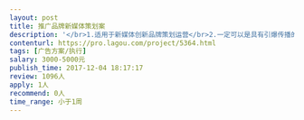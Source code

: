 ```yaml
---                
layout: post       
title: 推广品牌新媒体策划案           
description: '</br>1.适用于新媒体创新品牌策划运营</br>2.一定可以是具有引爆传播的市场性</br>'     
contenturl: https://pro.lagou.com/project/5364.html      
tags: [广告方案/执行]            
salary: 3000-5000元          
publish_time: 2017-12-04 18:17:17         
review: 1096人                   
apply: 1人                   
recommend: 0人                   
time_range: 小于1周              
---                 
```

